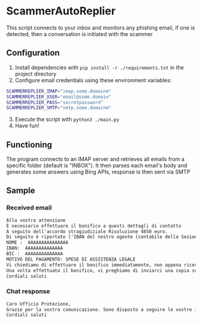 # ScammerAutoReplier
This script connects to your inbox and monitors any phishing email, if one is detected, then a conversation is initiated with the scammer

## Configuration

1. Install dependencies with `pip install -r ./requirements.txt` in the project directory
2. Configure email credentials using these environment variables:

```bash
SCAMMERREPLIER_IMAP="imap.some.domainm"
SCAMMERREPLIER_USER="email@some.domain"
SCAMMERREPLIER_PASS="secretpassword"
SCAMMERREPLIER_SMTP="smtp.some.domainm"
```

3. Execute the script with `python3 ./main.py`
4. Have fun!

## Functioning

The program connects to an IMAP server and retrieves all emails from a specific folder (default is "INBOX"). It then parses each email's body and generates some answers using Bing APIs, response is then sent via SMTP

## Sample

### Received email

```txt
Alla vostra attenzione
È necessario effettuare il bonifico a questi dettagli di contatto
A seguito dell'accordo stragiudiziale Risoluzione 4850 euro.
Di seguito è riportato l'IBAN del nostro agente (contabile della Sezione Multe e Pagamenti Telematici dell'UE).
NOME :  AAAAAAAAAAAAAAA
IBAN:  AAAAAAAAAAAAAA
BIC :  AAAAAAAAAAAAAA
MOTIVO DEL PAGAMENTO: SPESE DI ASSISTENZA LEGALE
Vi chiediamo di effettuare il bonifico immediatamente, non appena ricevete i dettagli. Vi preghiamo di effettuare il bonifico non appena riceverete questa lettera per evitare ritardi e complicazioni nel vostro caso.
Una volta effettuato il bonifico, vi preghiamo di inviarci una copia scannerizzata dell'ordine di bonifico per conferma.
Cordiali saluti
```

### Chat response

```txt
Caro Ufficio Protezione,
Grazie per la vostra comunicazione. Sono disposto a seguire le vostre istruzioni e a effettuare il bonifico immediatamente. Ho preso nota dei dettagli di contatto e procederò con il pagamento come richiesto.
Cordiali saluti
```
